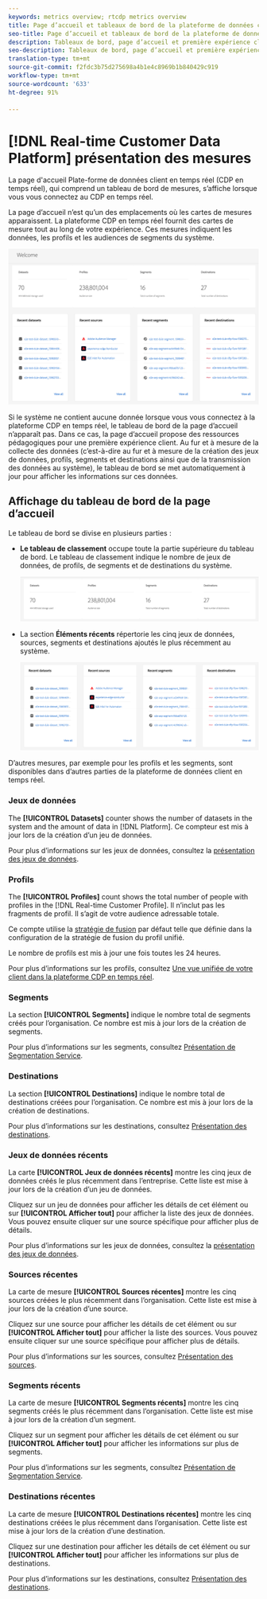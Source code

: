 ```yaml
---
keywords: metrics overview; rtcdp metrics overview
title: Page d’accueil et tableaux de bord de la plateforme de données client en temps réel
seo-title: Page d’accueil et tableaux de bord de la plateforme de données client en temps réel
description: Tableaux de bord, page d’accueil et première expérience client d’Adobe Experience Platform
seo-description: Tableaux de bord, page d’accueil et première expérience client d’Adobe Experience Platform
translation-type: tm+mt
source-git-commit: f2fdc3b75d275698a4b1e4c8969b1b840429c919
workflow-type: tm+mt
source-wordcount: '633'
ht-degree: 91%

---
```



# [!DNL Real-time Customer Data Platform] présentation des mesures

La page d&#39;accueil Plate-forme de données client en temps réel (CDP en temps réel), qui comprend un tableau de bord de mesures, s’affiche lorsque vous vous connectez au CDP en temps réel.

La page d’accueil n’est qu’un des emplacements où les cartes de mesures apparaissent. La plateforme CDP en temps réel fournit des cartes de mesure tout au long de votre expérience. Ces mesures indiquent les données, les profils et les audiences de segments du système.

![image](assets/home.png)

Si le système ne contient aucune donnée lorsque vous vous connectez à la plateforme CDP en temps réel, le tableau de bord de la page d’accueil n’apparaît pas. Dans ce cas, la page d’accueil propose des ressources pédagogiques pour une première expérience client. Au fur et à mesure de la collecte des données (c’est-à-dire au fur et à mesure de la création <!--sources-->des jeux de données, profils, segments et destinations ainsi que de la transmission des données au système), le tableau de bord se met automatiquement à jour pour afficher les informations sur ces données<!-- in metric cards-->.

## Affichage du tableau de bord de la page d’accueil

<!--The dashboard shows information in several areas. Each category of information displays for the time range shown beneath the data.-->

Le tableau de bord se divise en plusieurs parties<!-- two areas.--> :

* **Le tableau de classement** occupe toute la partie supérieure du tableau de bord. Le tableau de classement indique le nombre de jeux de données, de profils, de segments et de destinations du système.

   ![image](assets/leaderboard.png)

<!-- * **Metric cards** display beneath the leaderboard. Metric cards show additional information, such as percentages or trends. Metric cards appear as data is collected.
    ![image](assets/home-metrics.jpg)
Some information is shown in different ways on both the leaderboard and metric cards. -->
* La section **Éléments récents** répertorie les cinq jeux de données, sources, segments et destinations ajoutés le plus récemment au système.

   ![image](assets/recent.png)

D’autres mesures, par exemple pour les profils et les segments, sont disponibles dans d’autres parties de la plateforme de données client en temps réel.

### Jeux de données

The **[!UICONTROL Datasets]** counter shows the number of datasets in the system and the amount of data in [!DNL Platform]. Ce compteur est mis à jour lors de la création d’un jeu de données.

Pour plus d’informations sur les jeux de données, consultez la [présentation des jeux de données](../catalog/datasets/overview.md).

### Profils

The **[!UICONTROL Profiles]** count shows the total number of people with profiles in the [!DNL Real-time Customer Profile]. Il n’inclut pas les fragments de profil. Il s’agit de votre audience adressable totale.

Ce compte utilise la [stratégie de fusion](profile/merge-policies.md) par défaut telle que définie dans la configuration de la stratégie de fusion du profil unifié.

Le nombre de profils est mis à jour une fois toutes les 24 heures.

Pour plus d’informations sur les profils, consultez [Une vue unifiée de votre client dans la plateforme CDP en temps réel](profile/profile-overview.md).

### Segments

La section **[!UICONTROL Segments]** indique le nombre total de segments créés pour l’organisation. Ce nombre est mis à jour lors de la création de segments.

Pour plus d’informations sur les segments, consultez [Présentation de Segmentation Service](segmentation/segmentation-overview.md).

### Destinations

La section **[!UICONTROL Destinations]** indique le nombre total de destinations créées pour l’organisation. Ce nombre est mis à jour lors de la création de destinations.

Pour plus d’informations sur les destinations, consultez [Présentation des destinations](destinations/overview.md).

<!-- ### Successful profile records

In the leaderboard **[!UICONTROL Successful profile records]** shows the total number of records that have been successfully processed into the profile.

There is also a metric card that shows the percentage of successful records. Click **[!UICONTROL View datasets]** to see more details about the profile records. Hover over the colored area of the graph to see additional details:

![image](assets/home-profilerecords-details.PNG)

The number of successful profile records is updated hourly. 

For more information about profiles, see [A unified view of your customer in Real-time CDP](profile/profile-overview.md).

### Total profile records

The **[!UICONTROL Total profile records]** metric card shows the total number of data records enabled to feed into the profiles, and the percentage that are successful, updated once per day. This does not include all data in the data lake, because some data might not be enabled to feed into the profiles.

 Hover over the colored area of the graph to see additional details about the successful profiles:

![image](assets/home-profile-details.PNG)

Click **[!UICONTROL View profiles]** to see more details about the profile records.

For more information about profiles, see [A unified view of your customer in Real-time CDP](profile/profile-overview.md).

For more information about viewing a specific profile, see [Profile viewer](profile/profile-viewer.md).

### Failed profile records

In the leaderboard, **[!UICONTROL Failed profile records]** counts the number of records that failed to process into the profile.

The **[!UICONTROL Failed profile records]** metric card shows this count, and includes a graphical representation that helps you see how failures have trended during the time shown below the graphic. This chart is updated hourly. Click **[!UICONTROL View datasets]** to see more details about the profile records.

The number of failed profile records is updated hourly. -->

### Jeux de données récents

La carte **[!UICONTROL Jeux de données récents]** montre les cinq jeux de données créés le plus récemment dans l’entreprise. Cette liste est mise à jour lors de la création d’un jeu de données.

Cliquez sur un jeu de données pour afficher les détails de cet élément ou sur **[!UICONTROL Afficher tout]** pour afficher la liste des jeux de données. Vous pouvez ensuite cliquer sur une source spécifique pour afficher plus de détails.

Pour plus d’informations sur les jeux de données, consultez la [présentation des jeux de données](../catalog/datasets/overview.md).

### Sources récentes

La carte de mesure **[!UICONTROL Sources récentes]** montre les cinq sources créées le plus récemment dans l’organisation. Cette liste est mise à jour lors de la création d’une source.

Cliquez sur une source pour afficher les détails de cet élément ou sur **[!UICONTROL Afficher tout]** pour afficher la liste des sources. Vous pouvez ensuite cliquer sur une source spécifique pour afficher plus de détails.

Pour plus d’informations sur les sources, consultez [Présentation des sources](sources/sources-overview.md).

### Segments récents

La carte de mesure **[!UICONTROL Segments récents]** montre les cinq segments créés le plus récemment dans l’organisation. Cette liste est mise à jour lors de la création d’un segment.

Cliquez sur un segment pour afficher les détails de cet élément ou sur **[!UICONTROL Afficher tout]** pour afficher les informations sur plus de segments.

Pour plus d’informations sur les segments, consultez [Présentation de Segmentation Service](segmentation/segmentation-overview.md).

### Destinations récentes

La carte de mesure **[!UICONTROL Destinations récentes]** montre les cinq destinations créées le plus récemment dans l’organisation. Cette liste est mise à jour lors de la création d’une destination.

Cliquez sur une destination pour afficher les détails de cet élément ou sur **[!UICONTROL Afficher tout]** pour afficher les informations sur plus de destinations.

Pour plus d’informations sur les destinations, consultez [Présentation des destinations](destinations/overview.md).
